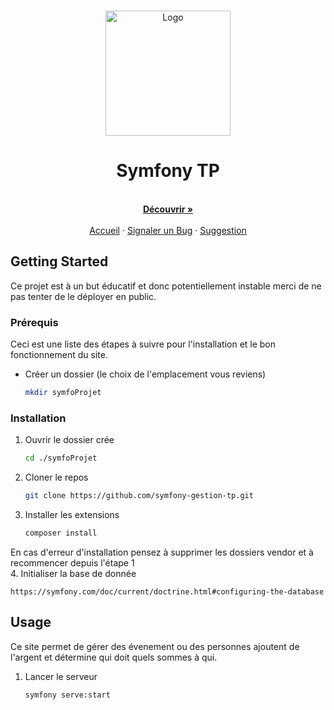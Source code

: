 <!-- PROJECT LOGO -->
<br />
<p align="center">
  <a href="#">
    <img src="https://cdn.discordapp.com/attachments/782900445077045258/921528902621487144/logo.png" alt="Logo" width="200">
  </a>

  <h1 align="center"><b>Symfony TP</b></h1>

  <p align="center">
    <br />
    <a href="https://github.com/sbdjs/website"><strong>Découvrir »</strong></a>
    <br />
    <br />
    <a href="https://github.com/Altaryss/symfony-gestion-tp">Accueil</a>
    ·
    <a href="https://github.com/Altaryss/symfony-gestion-tp/issues">Signaler un Bug</a>
    ·
    <a href="https://github.com/Altaryss/symfony-gestion-tp/issues">Suggestion</a>
  </p>
</p>

<!-- GETTING STARTED -->
## Getting Started

Ce projet est à un but éducatif et donc potentiellement instable merci de ne pas tenter de le déployer en public.

### Prérequis

Ceci est une liste des étapes à suivre pour l'installation et le bon fonctionnement du site.

* Créer un dossier (le choix de l'emplacement vous reviens)
  ```sh
  mkdir symfoProjet
  ```
 
### Installation

1. Ouvrir le dossier crée
   ```sh
   cd ./symfoProjet
   ```

2. Cloner le repos
   ```sh
   git clone https://github.com/symfony-gestion-tp.git
   ```
3. Installer les extensions
   ```sh
   composer install
   ```
En cas d'erreur d'installation pensez à supprimer les dossiers vendor et à recommencer depuis l'étape 1<br>
4. Initialiser la base de donnée
   ```
   https://symfony.com/doc/current/doctrine.html#configuring-the-database
   ```

<!-- USAGE EXAMPLES -->
## Usage

Ce site permet de gérer des évenement ou des personnes ajoutent de l'argent et détermine qui doit quels sommes à qui.

1. Lancer le serveur
   ```sh
   symfony serve:start
   ```
